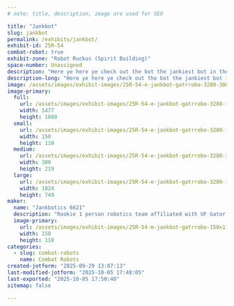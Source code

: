 ```yaml
---
# note: title, description, image are used for SEO

title: "Jankbot"
slug: jankbot
permalink: /exhibits/jankbot/
exhibit-id: 25R-54
combat-robot: true
exhibit-zone: "Robot Ruckus (Spirit Building)"
space-number: Unassigned
description: "Here ye here ye check out the bot the jankiest bot in the kingdom."
description-long: "Here ye here ye check out the bot the jankiest bot in the kingdom."
image: /assets/images/exhibit-images/25R-54-e-jankbot-gatrrobo-3280-300x219.PNG
image-primary: 
  full:
    url: /assets/images/exhibit-images/25R-54-e-jankbot-gatrrobo-3280-full.PNG
    width: 1477
    height: 1080
  small:
    url: /assets/images/exhibit-images/25R-54-e-jankbot-gatrrobo-3280-150x110.PNG
    width: 150
    height: 110
  medium:
    url: /assets/images/exhibit-images/25R-54-e-jankbot-gatrrobo-3280-300x219.PNG
    width: 300
    height: 219
  large:
    url: /assets/images/exhibit-images/25R-54-e-jankbot-gatrrobo-3280-1024x749.PNG
    width: 1024
    height: 749
maker: 
  name: "Jankbotics 6621"
  description: "Rookie 1 person robotics team affiliated with UF Gator Robotics."
  image-primary:
    url: /assets/images/exhibit-images/25R-54-m-jankbot-gatrrobo-150x110.PNG
    width: 150
    height: 110
categories: 
  - slug: combat-robots
    name: Combat Robots
created-jotform: "2025-09-29 13:07:13"
last-modified-jotform: "2025-10-05 17:48:05"
last-exported: "2025-10-05 17:50:40"
sitemap: false

---
```


